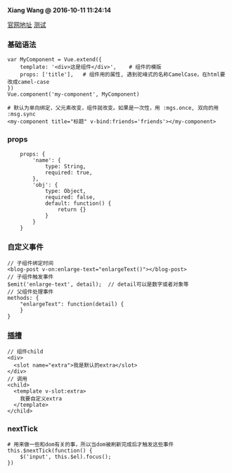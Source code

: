 **Xiang Wang @ 2016-10-11 11:24:14**

[官网地址](http://cn.vuejs.org/guide/components.html)
[测试](./component组件.html)


### 基础语法
```
var MyComponent = Vue.extend({
    template: '<div>这是组件</div>',    # 组件的模版
    props: ['title'],   # 组件用的属性, 遇到驼峰式的名称CamelCase，在html要改成camel-case
})
Vue.component('my-component', MyComponent)

# 默认为单向绑定，父元素改变，组件就改变。如果是一次性，用 :mgs.once, 双向的用 :msg.sync
<my-component title="标题" v-bind:friends='friends'></my-component>
```

### props
```
    props: {
        'name': {
            type: String,
            required: true,
        },
        'obj': {
            type: Object,
            required: false,
            default: function() {
                return {}
            }
        }
    }
```

### 自定义事件
```
// 子组件绑定时间
<blog-post v-on:enlarge-text="enlargeText()"></blog-post>
// 子组件触发事件
$emit('enlarge-text', detail);  // detail可以是数字或者对象等
// 父组件处理事件
methods: {
    "enlargeText": function(detail) {
    }
}
```

### [插槽](https://cn.vuejs.org/v2/guide/components-slots.html)
```
// 组件child
<div>
  <slot name="extra">我是默认的extra</slot>
</div>
// 调用
<child>
  <template v-slot:extra>
    我要自定义extra
  </template>
</child>
```

### nextTick
```
# 用来做一些和dom有关的事，所以当dom被刷新完成后才触发这些事件
this.$nextTick(function() {
    $('input', this.$el).focus();
})
```
